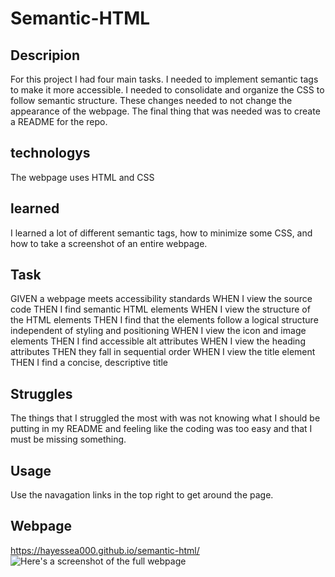 # Semantic-HTML

## Descripion

For this project I had four main tasks. I needed to implement semantic tags to make it more accessible. I needed to consolidate and organize the CSS to follow semantic structure. These changes needed to not change the appearance of the webpage. The final thing that was needed was to create a README for the repo.

## technologys

The webpage uses HTML and CSS

## learned

I learned a lot of different semantic tags, how to minimize some CSS, and how to take a screenshot of an entire webpage. 

## Task

GIVEN a webpage meets accessibility standards
WHEN I view the source code
THEN I find semantic HTML elements
WHEN I view the structure of the HTML elements
THEN I find that the elements follow a logical structure independent of styling and positioning
WHEN I view the icon and image elements
THEN I find accessible alt attributes
WHEN I view the heading attributes
THEN they fall in sequential order
WHEN I view the title element
THEN I find a concise, descriptive title

## Struggles 

The things that I struggled the most with was not knowing what I should be putting in my README and feeling like the coding was too easy and that I must be missing something.

## Usage
Use the navagation links in the top right to get around the page.



## Webpage
https://hayessea000.github.io/semantic-html/
![Here's a screenshot of the full webpage](./assets/images/hayessea000.github.io_semantic-html_.png)
